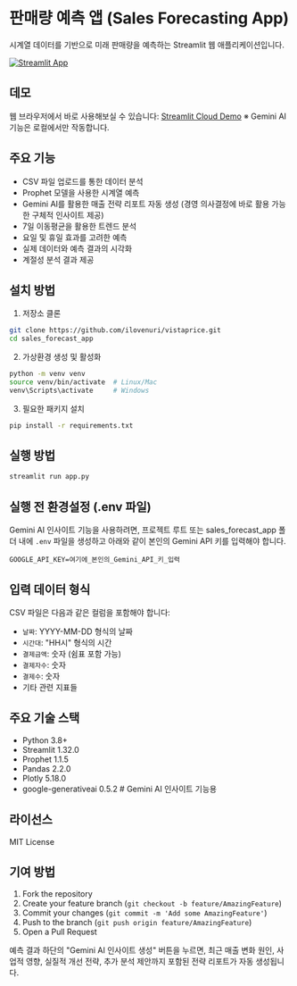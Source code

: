 # 판매량 예측 앱 (Sales Forecasting App)

시계열 데이터를 기반으로 미래 판매량을 예측하는 Streamlit 웹 애플리케이션입니다.

[![Streamlit App](https://static.streamlit.io/badges/streamlit_badge_black_white.svg)](https://vistaprice.streamlit.app)

## 데모

웹 브라우저에서 바로 사용해보실 수 있습니다: [Streamlit Cloud Demo](https://vistaprice.streamlit.app)
※ Gemini AI 기능은 로컬에서만 작동합니다.

## 주요 기능

- CSV 파일 업로드를 통한 데이터 분석
- Prophet 모델을 사용한 시계열 예측
- Gemini AI를 활용한 매출 전략 리포트 자동 생성 (경영 의사결정에 바로 활용 가능한 구체적 인사이트 제공)
- 7일 이동평균을 활용한 트렌드 분석
- 요일 및 휴일 효과를 고려한 예측
- 실제 데이터와 예측 결과의 시각화
- 계절성 분석 결과 제공

## 설치 방법

1. 저장소 클론
```bash
git clone https://github.com/ilovenuri/vistaprice.git
cd sales_forecast_app
```

2. 가상환경 생성 및 활성화
```bash
python -m venv venv
source venv/bin/activate  # Linux/Mac
venv\Scripts\activate     # Windows
```

3. 필요한 패키지 설치
```bash
pip install -r requirements.txt
```

## 실행 방법

```bash
streamlit run app.py
```

## 실행 전 환경설정 (.env 파일)

Gemini AI 인사이트 기능을 사용하려면, 프로젝트 루트 또는 sales_forecast_app 폴더 내에 `.env` 파일을 생성하고 아래와 같이 본인의 Gemini API 키를 입력해야 합니다.

```
GOOGLE_API_KEY=여기에_본인의_Gemini_API_키_입력
```

## 입력 데이터 형식

CSV 파일은 다음과 같은 컬럼을 포함해야 합니다:

- `날짜`: YYYY-MM-DD 형식의 날짜
- `시간대`: "HH시" 형식의 시간
- `결제금액`: 숫자 (쉼표 포함 가능)
- `결제자수`: 숫자
- `결제수`: 숫자
- 기타 관련 지표들

## 주요 기술 스택

- Python 3.8+
- Streamlit 1.32.0
- Prophet 1.1.5
- Pandas 2.2.0
- Plotly 5.18.0
- google-generativeai 0.5.2  # Gemini AI 인사이트 기능용

## 라이선스

MIT License

## 기여 방법

1. Fork the repository
2. Create your feature branch (`git checkout -b feature/AmazingFeature`)
3. Commit your changes (`git commit -m 'Add some AmazingFeature'`)
4. Push to the branch (`git push origin feature/AmazingFeature`)
5. Open a Pull Request 

예측 결과 하단의 "Gemini AI 인사이트 생성" 버튼을 누르면, 최근 매출 변화 원인, 사업적 영향, 실질적 개선 전략, 추가 분석 제안까지 포함된 전략 리포트가 자동 생성됩니다. 
